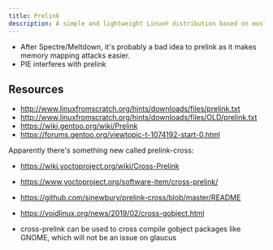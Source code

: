 ```yaml
---
title: Prelink
description: A simple and lightweight Linux® distribution based on musl libc and toybox
---
```


- After Spectre/Meltdown, it's probably a bad idea to prelink as it makes memory mapping attacks easier.
- PIE interferes with prelink

## Resources
- http://www.linuxfromscratch.org/hints/downloads/files/prelink.txt
- http://www.linuxfromscratch.org/hints/downloads/files/OLD/prelink.txt
- https://wiki.gentoo.org/wiki/Prelink
- https://forums.gentoo.org/viewtopic-t-1074192-start-0.html

Apparently there's something new called prelink-cross:
- https://wiki.yoctoproject.org/wiki/Cross-Prelink
- https://www.yoctoproject.org/software-item/cross-prelink/
- https://github.com/sjnewbury/prelink-cross/blob/master/README
- https://voidlinux.org/news/2019/02/cross-gobject.html

- cross-prelink can be used to cross compile gobject packages like GNOME, which will not be an issue on glaucus
